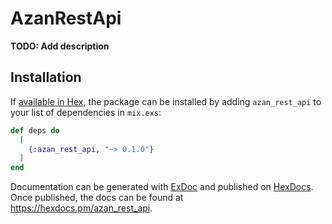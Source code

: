 # AzanRestApi

**TODO: Add description**

## Installation

If [available in Hex](https://hex.pm/docs/publish), the package can be installed
by adding `azan_rest_api` to your list of dependencies in `mix.exs`:

```elixir
def deps do
  [
    {:azan_rest_api, "~> 0.1.0"}
  ]
end
```

Documentation can be generated with [ExDoc](https://github.com/elixir-lang/ex_doc)
and published on [HexDocs](https://hexdocs.pm). Once published, the docs can
be found at <https://hexdocs.pm/azan_rest_api>.

